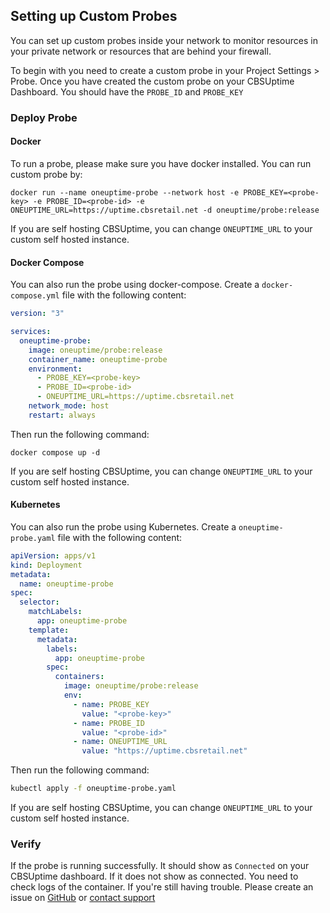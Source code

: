 ## Setting up Custom Probes

You can set up custom probes inside your network to monitor resources in your private network or resources that are behind your firewall.

To begin with you need to create a custom probe in your Project Settings > Probe. Once you have created the custom probe on your CBSUptime Dashboard. You should have the `PROBE_ID` and `PROBE_KEY`

### Deploy Probe

#### Docker

To run a probe, please make sure you have docker installed. You can run custom probe by:

```
docker run --name oneuptime-probe --network host -e PROBE_KEY=<probe-key> -e PROBE_ID=<probe-id> -e ONEUPTIME_URL=https://uptime.cbsretail.net -d oneuptime/probe:release
```

If you are self hosting CBSUptime, you can change `ONEUPTIME_URL` to your custom self hosted instance.

#### Docker Compose

You can also run the probe using docker-compose. Create a `docker-compose.yml` file with the following content:

```yaml
version: "3"

services:
  oneuptime-probe:
    image: oneuptime/probe:release
    container_name: oneuptime-probe
    environment:
      - PROBE_KEY=<probe-key>
      - PROBE_ID=<probe-id>
      - ONEUPTIME_URL=https://uptime.cbsretail.net
    network_mode: host
    restart: always
```

Then run the following command:

```
docker compose up -d
```

If you are self hosting CBSUptime, you can change `ONEUPTIME_URL` to your custom self hosted instance.

#### Kubernetes

You can also run the probe using Kubernetes. Create a `oneuptime-probe.yaml` file with the following content:

```yaml
apiVersion: apps/v1
kind: Deployment
metadata:
  name: oneuptime-probe
spec:
  selector:
    matchLabels:
      app: oneuptime-probe
    template:
      metadata:
        labels:
          app: oneuptime-probe
        spec:
          containers:
            image: oneuptime/probe:release
            env:
              - name: PROBE_KEY
                value: "<probe-key>"
              - name: PROBE_ID
                value: "<probe-id>"
              - name: ONEUPTIME_URL
                value: "https://uptime.cbsretail.net"
```

Then run the following command:

```bash
kubectl apply -f oneuptime-probe.yaml
```

If you are self hosting CBSUptime, you can change `ONEUPTIME_URL` to your custom self hosted instance.


### Verify

If the probe is running successfully. It should show as `Connected` on your CBSUptime dashboard. If it does not show as connected. You need to check logs of the container. If you're still having trouble. Please create an issue on [GitHub](https://github.com/oneuptime/oneuptime) or [contact support](https://uptime.cbsretail.net/support)
